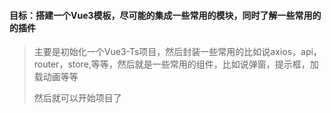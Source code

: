 

#### 目标：搭建一个Vue3模板，尽可能的集成一些常用的模块，同时了解一些常用的的插件



> 主要是初始化一个Vue3-Ts项目，然后封装一些常用的比如说axios，api，router，store,等等，然后就是一些常用的组件，比如说弹窗，提示框，加载动画等等
>
> 然后就可以开始项目了